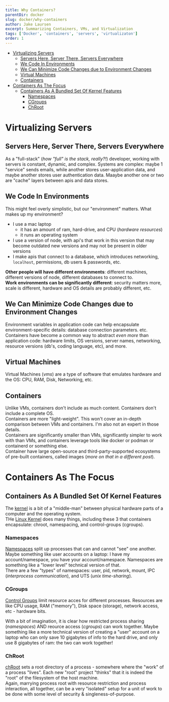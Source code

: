 ```yaml
---
title: Why Containers?
parentDir: docker
slug: docker/why-containers
author: Jake Laursen
excerpt: Summarizing Containers, VMs, and Virtualization
tags: ['Docker', 'containers', 'servers', 'virtualizaton']
order: 1
---
```


- [Virtualizing Servers](#virtualizing-servers)
  - [Servers Here, Server There, Servers Everywhere](#servers-here-server-there-servers-everywhere)
  - [We Code In Environments](#we-code-in-environments)
  - [We Can Minimize Code Changes due to Environment Changes](#we-can-minimize-code-changes-due-to-environment-changes)
  - [Virtual Machines](#virtual-machines)
  - [Containers](#containers)
- [Containers As The Focus](#containers-as-the-focus)
  - [Containers As A Bundled Set Of Kernel Features](#containers-as-a-bundled-set-of-kernel-features)
    - [Namespaces](#namespaces)
    - [CGroups](#cgroups)
    - [ChRoot](#chroot)

# Virtualizing Servers

## Servers Here, Server There, Servers Everywhere

As a "full-stack" (_how "full" is the stack, really?!_) developer, working with servers is constant, dynamic, and complex. Systems are complex: maybe 1 "service" sends emails, while another stores user-application data, and maybe another stores user authentication data. Maaybe another one or two are "cache" layers between apis and data stores.

## We Code In Environments

This might feel overly simplistic, but our "environment" matters. What makes up my environment?

- I use a mac laptop
  - it has an amount of ram, hard-drive, and CPU (_hardware resources_)
  - it runs an operating system
- I use a version of node, with api's that work in this version that may become outdated new versions and may not be present in older versions
- I make apis that connect to a database, which introduces networking, `localhost`, permissions, db users & passwords, etc.

**Other people will have different environments**: different machines, different versions of node, different databases to connect to.  
**Work environments can be significantly different**: security matters more, scale is different, hardware and OS details are probably different, etc.

## We Can Minimize Code Changes due to Environment Changes

Environment variables in application code can help encapsulate environment-specific details: database connection parameters. etc.  
Containers have become a common way to abstract _even more_ than application code: hardware limits, OS versions, server names, networking, resource versions (db's, coding language, etc), and more.

## Virtual Machines

Virtual Machines (_vms_) are a type of software that emulates hardware and the OS: CPU, RAM, Disk, Networking, etc.

## Containers

Unlike VMs, containers don't include as much content. Containers don't include a complete OS.  
Containers are more "light-weight". This won't cover an in-depth comparison between VMs and containers. I'm also not an expert in those details.  
Containers are significantly smaller than VMs, significantly simpler to work with than VMs, and containers leverage tools like docker or podman or containerd or something else.  
Container have large open-source and third-party-supported ecosystems of pre-built containers, called images (_more on that in a different post_).

# Containers As The Focus

## Containers As A Bundled Set Of Kernel Features

The [kernel](<https://en.wikipedia.org/wiki/Kernel_(operating_system)>) is a bit of a "middle-man" between physical hardware parts of a computer and the operating system.  
THe [Linux Kernel](https://en.wikipedia.org/wiki/Linux_kernel#/media/File:Linux_kernel_map.png) does many things, including these 3 that containers encapsulate: chroot, namespacing, and control-groups (cgroups).

### Namespaces

[Namespaces](https://www.nginx.com/blog/what-are-namespaces-cgroups-how-do-they-work/) split up processes that can and cannot "see" one another.  
Maybe something like user accounts on a laptop: I have my account/namespace, you have your account/namespace. Namespaces are something like a "lower level" technical version of that.  
There are a few "types" of namespaces: user, pid, network, mount, IPC (_interprocess communication_), and UTS (_unix time-sharing_).

### CGroups

[Control Groups](https://www.nginx.com/blog/what-are-namespaces-cgroups-how-do-they-work/#What-Are-cgroups) limit resource acces for different processes. Resources are like CPU usage, RAM ("memory"), Disk space (storage), network access, etc - hardware bits.

With a bit of imagination, it is clear how restricted process sharing (_namespaces_) AND reource access (_cgroups_) can work together. Maybe something like a more technical version of creating a "user" account on a laptop who can only save 10 gigabytes of info to the hard drive, and only use 8 gigabytes of ram: the two can work together!

### ChRoot

[chRoot](https://www.howtogeek.com/devops/what-is-chroot-on-linux-and-how-do-you-use-it/) sets a root directory of a process - somewhere where the "work" of a process "lives". Each new "root" project "thinks" that it is indeed the "root" of the filesystem of the host machine.  
Again, marrying process root with resource restriction and process interaction, all together, can be a very "isolated" setup for a unit of work to be done with some level of security & singleness-of-purpose.
